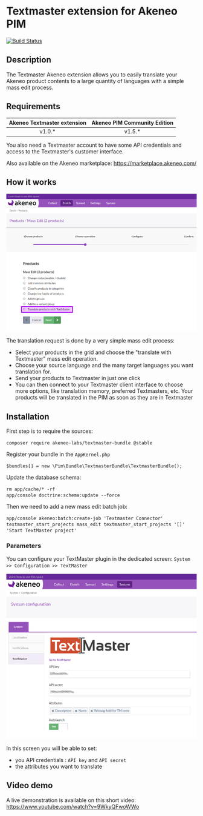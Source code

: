 # Textmaster extension for Akeneo PIM

[![Build Status](https://travis-ci.org/textmaster/akeneo-extension.svg?branch=master)](https://travis-ci.org/textmaster/akeneo-extension)

## Description

The Textmaster Akeneo extension allows you to easily translate your Akeneo product contents to a large quantity of languages with a simple mass edit process.

## Requirements

| Akeneo Textmaster extension | Akeneo PIM Community Edition |
|:---------------------------:|:----------------------------:|
| v1.0.*                      | v1.5.*                       |

You also need a Textmaster account to have some API credentials and access to the Textmaster's customer interface.

Also available on the Akeneo marketplace: https://marketplace.akeneo.com/

## How it works

![mass edit screen](doc/img/mass-edit-01.png)

The translation request is done by a very simple mass edit process:

- Select your products in the grid and choose the "translate with Textmaster" mass edit operation.
- Choose your source language and the many target languages you want translation for.
- Send your products to Textmaster in just one click
- You can then connect to your Textmaster client interface to choose more options, like translation memory, preferred Textmasters, etc. Your products will be translated in the PIM as soon as they are in Textmaster

## Installation

First step is to require the sources:
```
composer require akeneo-labs/textmaster-bundle @stable
```

Register your bundle in the `AppKernel.php`

```
$bundles[] = new \Pim\Bundle\TextmasterBundle\TextmasterBundle();
```

Update the database schema:

```
rm app/cache/* -rf
app/console doctrine:schema:update --force
```

Then we need to add a new mass edit batch job:

```
app/console akeneo:batch:create-job 'Textmaster Connector' textmaster_start_projects mass_edit textmaster_start_projects '[]' 'Start TextMaster project'
```

### Parameters

You can configure your TextMaster plugin in the dedicated screen: `System >> Configuration >> TextMaster`

![configuration screen](doc/img/configuration-01.png)

In this screen you will be able to set:

- you API credentials : `API key` and `API secret`
- the attributes you want to translate

## Video demo

A live demonstration is available on this short video: https://www.youtube.com/watch?v=9WkyQFwoWWo
